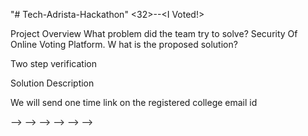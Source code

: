 "# Tech-Adrista-Hackathon" 
<32>--<I Voted!>

Project Overview
What problem did the team try to solve?
Security Of Online Voting Platform.
W
hat is the proposed solution?

Two step verification

Solution Description

We will send one time link on the registered college email id 


<Collect candidate details and Voters email> --> <Mail all voters with unique URLS to direct to voting page> --> 
<Once directed voters agree to vote redirect them to next page> --> <Take pictures using webcam> -->
<POST request all collected data back to server> --> <if photo do not match ID discard the vote> -->
<Publish the result once the voting time is over>